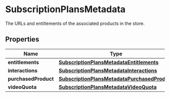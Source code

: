 

# SubscriptionPlansMetadata

The URLs and entitlements of the associated products in the store.

## Properties

| Name | Type | Description | Notes |
|------------ | ------------- | ------------- | -------------|
|**entitlements** | [**SubscriptionPlansMetadataEntitlements**](SubscriptionPlansMetadataEntitlements.md) |  |  |
|**interactions** | [**SubscriptionPlansMetadataInteractions**](SubscriptionPlansMetadataInteractions.md) |  |  |
|**purchasedProduct** | [**SubscriptionPlansMetadataPurchasedProduct**](SubscriptionPlansMetadataPurchasedProduct.md) |  |  |
|**videoQuota** | [**SubscriptionPlansMetadataVideoQuota**](SubscriptionPlansMetadataVideoQuota.md) |  |  |



